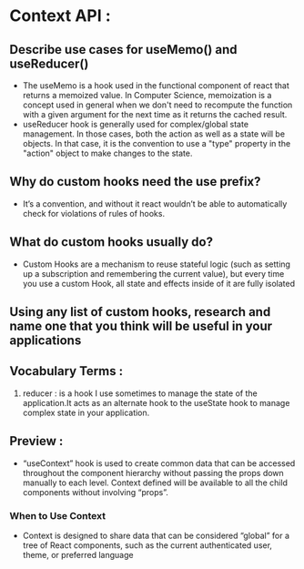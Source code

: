 # Context API :

## Describe use cases for useMemo() and useReducer() 

 * The useMemo is a hook used in the functional component of react that returns a memoized value. In Computer Science, memoization is a concept used in general when we don't need to recompute the function with a given argument for the next time as it returns the cached result.
 *  useReducer hook is generally used for complex/global state management. In those cases, both the action as well as a state will be objects. In that case, it is the convention to use a "type" property in the "action" object to make changes to the state.

## Why do custom hooks need the use prefix?

 * It’s a convention, and without it react wouldn’t be able to automatically check for violations of rules of hooks.

## What do custom hooks usually do?

 * Custom Hooks are a mechanism to reuse stateful logic (such as setting up a subscription and remembering the current value), but every time you use a custom Hook, all state and effects inside of it are fully isolated

## Using any list of custom hooks, research and name one that you think will be useful in your applications


## Vocabulary Terms :

 1. reducer : is a hook I use sometimes to manage the state of the application.It acts as an alternate hook to the useState hook to manage complex state in your application.

## Preview :

 * “useContext” hook is used to create common data that can be accessed throughout the component hierarchy without passing the props down manually to each level. Context defined will be available to all the child components without involving “props”.

### When to Use Context 

 * Context is designed to share data that can be considered “global” for a tree of React components, such as the current authenticated user, theme, or preferred language
